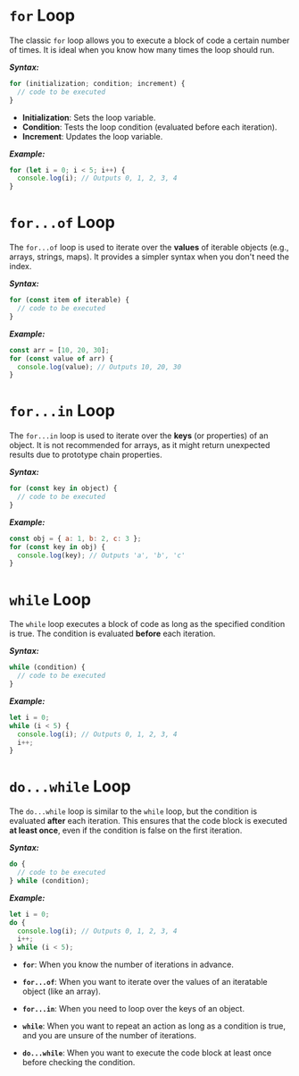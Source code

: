 # **`for` Loop**

The classic `for` loop allows you to execute a block of code a certain number of times. It is ideal when you know how many times the loop should run.

***Syntax:***
```js
for (initialization; condition; increment) {
  // code to be executed
}
```
- **Initialization**: Sets the loop variable.
- **Condition**: Tests the loop condition (evaluated before each iteration).
- **Increment**: Updates the loop variable.

***Example:***
```js
for (let i = 0; i < 5; i++) {
  console.log(i); // Outputs 0, 1, 2, 3, 4
}
```

# **`for...of` Loop**

The `for...of` loop is used to iterate over the **values** of iterable objects (e.g., arrays, strings, maps). It provides a simpler syntax when you don't need the index.

***Syntax:***
```js
for (const item of iterable) {
  // code to be executed
}
```

***Example:***
```js
const arr = [10, 20, 30];
for (const value of arr) {
  console.log(value); // Outputs 10, 20, 30
}
```

# **`for...in` Loop**

The `for...in` loop is used to iterate over the **keys** (or properties) of an object. It is not recommended for arrays, as it might return unexpected results due to prototype chain properties.

***Syntax:***
```js
for (const key in object) {
  // code to be executed
}
```

***Example:***
```js
const obj = { a: 1, b: 2, c: 3 };
for (const key in obj) {
  console.log(key); // Outputs 'a', 'b', 'c'
}
```

# **`while` Loop**

The `while` loop executes a block of code as long as the specified condition is true. The condition is evaluated **before** each iteration.

***Syntax:***
```js
while (condition) {
  // code to be executed
}
```

***Example:***
```js
let i = 0;
while (i < 5) {
  console.log(i); // Outputs 0, 1, 2, 3, 4
  i++;
}
```

# `do...while` Loop

The `do...while` loop is similar to the `while` loop, but the condition is evaluated **after** each iteration. This ensures that the code block is executed **at least once**, even if the condition is false on the first iteration.

***Syntax:***
```js
do {
  // code to be executed
} while (condition);
```

***Example:***
```js
let i = 0;
do {
  console.log(i); // Outputs 0, 1, 2, 3, 4
  i++;
} while (i < 5);
```


- **`for`**: When you know the number of iterations in advance.

- **`for...of`**: When you want to iterate over the values of an iteratable object (like an array).

- **`for...in`**: When you need to loop over the keys of an object.

- **`while`**: When you want to repeat an action as long as a condition is true, and you are unsure of the number of iterations.

- **`do...while`**: When you want to execute the code block at least once before checking the condition.
